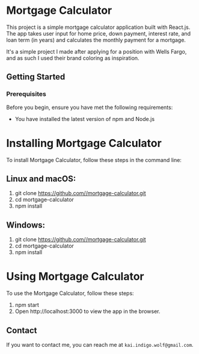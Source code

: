 # Mortgage Calculator

This project is a simple mortgage calculator application built with React.js. The app takes user input for home price, down payment, interest rate, and loan term (in years) and calculates the monthly payment for a mortgage.

It's a simple project I made after applying for a position with Wells Fargo, and as such I used their brand coloring as inspiration.

## Getting Started

### Prerequisites

Before you begin, ensure you have met the following requirements:
- You have installed the latest version of npm and Node.js

# Installing Mortgage Calculator

To install Mortgage Calculator, follow these steps in the command line:

## Linux and macOS:

1. git clone https://github.com//mortgage-calculator.git
2. cd mortgage-calculator
3. npm install

## Windows:

1. git clone https://github.com//mortgage-calculator.git
2. cd mortgage-calculator
3. npm install

# Using Mortgage Calculator

To use the Mortgage Calculator, follow these steps:

1. npm start
2. Open http://localhost:3000 to view the app in the browser.


## Contact

If you want to contact me, you can reach me at `kai.indigo.wolf@gmail.com`.
